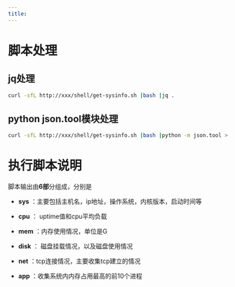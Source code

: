 ```yaml
---
title: 
---
```


# 脚本处理

## jq处理

```bash
curl -sfL http://xxx/shell/get-sysinfo.sh |bash |jq . 
```

## python json.tool模块处理

```bash
curl -sfL http://xxx/shell/get-sysinfo.sh |bash |python -m json.tool > /tmp/$(hostname)-sysinfo.json
```



# 执行脚本说明

脚本输出由**6部**分组成，分别是

- **sys** ：主要包括主机名，ip地址，操作系统，内核版本，启动时间等

- **cpu** ： uptime值和cpu平均负载

- **mem** ：内存使用情况，单位是G 

- **disk** ： 磁盘挂载情况，以及磁盘使用情况

- **net** ：tcp连接情况，主要收集tcp建立的情况

- **app** ：收集系统内内存占用最高的前10个进程
